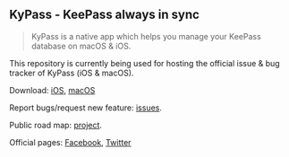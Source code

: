 ## KyPass - KeePass always in sync

> KyPass is a native app which helps you manage your KeePass database on macOS & iOS.

This repository is currently being used for hosting the official issue & bug tracker of KyPass (iOS & macOS).

Download: [iOS](https://itunes.apple.com/us/app/kypass-4-password-manager/id1258708743?mt=8), [macOS](https://itunes.apple.com/us/app/kypass-companion/id555293879?ls=1&mt=12)
 
Report bugs/request new feature: [issues](https://github.com/redbug26/kypass/issues).

Public road map: [project](https://github.com/redbug26/kypass/projects/1).

Official pages: [Facebook](https://www.facebook.com/kyuran.be/), [Twitter](http://twitter.com/kyuran)
